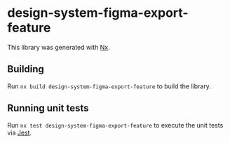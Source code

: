 # design-system-figma-export-feature

This library was generated with [Nx](https://nx.dev).

## Building

Run `nx build design-system-figma-export-feature` to build the library.

## Running unit tests

Run `nx test design-system-figma-export-feature` to execute the unit tests via [Jest](https://jestjs.io).
